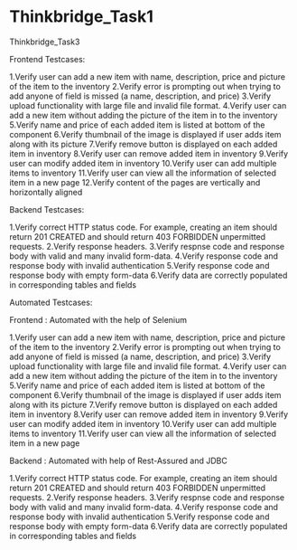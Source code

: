 # Thinkbridge_Task1

Thinkbridge_Task3

Frontend Testcases:

1.Verify user can add a new item with name, description, price and  picture of the item to the inventory
2.Verify error is prompting out when trying to add anyone of field is missed (a name, description, and price)
3.Verify upload functionality with large file and invalid file format.
4.Verify user can add a new item without adding the picture of the item in to the inventory
5.Verify name and price of each added item is listed at bottom of the component
6.Verify thumbnail of the image is displayed if user adds item along with its picture
7.Verify remove button is displayed on each added item in inventory
8.Verify user can remove added item in inventory
9.Verify user can modify added item in inventory
10.Verify user can add multiple items to inventory
11.Verify user can view all the information of selected item in a new page 
12.Verify content of the pages are vertically and horizontally aligned


Backend Testcases:

1.Verify correct HTTP status code. For example, creating an item should return 201 CREATED and should return 403 FORBIDDEN unpermitted requests.
2.Verify response headers. 
3.Verify respnse code and response body with valid and many invalid form-data.
4.Verify response code and response body with invalid authentication
5.Verify response code and response body with empty form-data 
6.Verify data are correctly populated in corresponding tables and fields


Automated Testcases: 

Frontend :  Automated with the help of Selenium

1.Verify user can add a new item with name, description, price and  picture of the item to the inventory
2.Verify error is prompting out when trying to add anyone of field is missed (a name, description, and price)
3.Verify upload functionality with large file and invalid file format.
4.Verify user can add a new item without adding the picture of the item in to the inventory
5.Verify name and price of each added item is listed at bottom of the component
6.Verify thumbnail of the image is displayed if user adds item along with its picture
7.Verify remove button is displayed on each added item in inventory
8.Verify user can remove added item in inventory
9.Verify user can modify added item in inventory
10.Verify user can add multiple items to inventory
11.Verify user can view all the information of selected item in a new page 

Backend : Automated with help of Rest-Assured and JDBC

1.Verify correct HTTP status code. For example, creating an item should return 201 CREATED and should return 403 FORBIDDEN unpermitted requests.
2.Verify response headers. 
3.Verify respnse code and response body with valid and many invalid form-data.
4.Verify response code and response body with invalid authentication
5.Verify response code and response body with empty form-data 
6.Verify data are correctly populated in corresponding tables and fields




